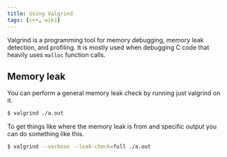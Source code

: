 ```yaml
---
title: Using Valgrind
tags: [c++, wiki]
---
```

Valgrind is a programming tool for memory debugging, memory leak detection, and profiling. It is mostly used when debugging C code that heavily uses `malloc` function calls.

## Memory leak

You can perform a general memory leak check by running just valgrind on it.

```bash
$ valgrind ./a.out
```

To get things like where the memory leak is from and specific output you can do something like this.

```bash
$ valgrind --verbose --leak-check=full ./a.out
```
